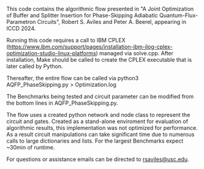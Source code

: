 This code contains the algorithmic flow presented in "A Joint Optimization of Buffer and Splitter Insertion for Phase-Skipping Adiabatic Quantum-Flux-Parametron Circuits", Robert S. Aviles and Peter A. Beerel, appearing in ICCD 2024.

Running this code requires a call to IBM CPLEX (https://www.ibm.com/support/pages/installation-ibm-ilog-cplex-optimization-studio-linux-platforms) managed via solve.cpp.  After installation, Make should be called to create the CPLEX executable that is later called by Python. 

Thereafter, the entire flow can be called via python3 AQFP_PhaseSkipping.py > Optimization.log

The Benchmarks being tested and circuit parameter can be modified from the bottom lines in AQFP_PhaseSkipping.py.

The flow uses a created python network and node class to represent the circuit and gates.  Created as a stand-alone enviroment for evaluation of algorithmic results, this implementation was not optimized for performance.  As a result circuit manipulations can take significant time due to numerous calls to large dictionaries and lists.  For the largest Benchmarks expect ~30min of runtime.

For questions or assistance emails can be directed to rsaviles@usc.edu.

